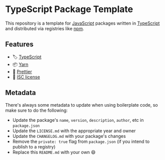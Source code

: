 # TypeScript Package Template

This repository is a template for [JavaScript](https://en.wikipedia.org/wiki/JavaScript) packages written in [TypeScript](https://www.typescriptlang.org) and distributed via registries like [npm](https://www.npmjs.com).

## Features

- 🏷️ [TypeScript](https://www.typescriptlang.org)
- 📦 [Yarn](https://yarnpkg.com)
- 👕 [Prettier](https://prettier.io)
- 📄 [ISC license](https://en.wikipedia.org/wiki/ISC_license)

## Metadata

There's always some metadata to update when using boilerplate code, so make sure to do the following:

- Update the package's `name`, `version`, `description`, `author`, etc in `package.json`
- Update the `LICENSE.md` with the appropriate year and owner
- Update the `CHANGELOG.md` with your package's changes
- Remove the `private: true` flag from `package.json` (if you intend to publish to a registry)
- Replace this `README.md` with your own :smile:
